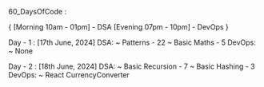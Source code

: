 60_DaysOfCode : 

{
    [Morning 10am - 01pm] - DSA
    [Evening 07pm - 10pm] - DevOps
}

Day - 1 : [17th June, 2024]
    DSA:
        ~   Patterns - 22
        ~   Basic Maths - 5
    DevOps:
        ~   None

Day - 2 : [18th June, 2024]
    DSA:
        ~   Basic Recursion - 7
        ~   Basic Hashing - 3
    DevOps:
        ~   React CurrencyConverter
        



        

